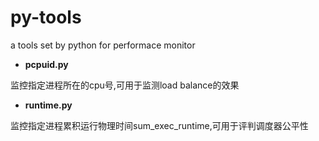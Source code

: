 # py-tools
a tools set by python for performace monitor

* **pcpuid.py**

监控指定进程所在的cpu号,可用于监测load balance的效果

* **runtime.py**

监控指定进程累积运行物理时间sum_exec_runtime,可用于评判调度器公平性
